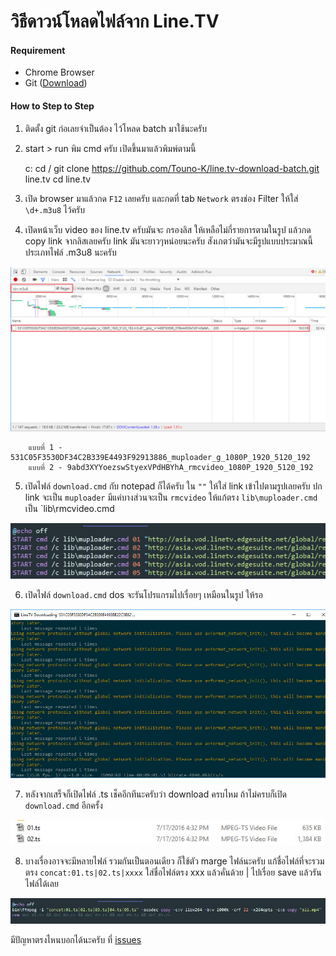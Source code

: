 # **วิธีดาวน์โหลดไฟล์จาก Line.TV**

#### **Requirement**
- Chrome Browser
- Git ([Download](https://git-scm.com/download/win))


#### **How to Step to Step**
  1. ติดตั้ง git ก่อเลยจำเป็นต้อง ไว้โหลด batch มาใช้นะครับ
  2. start > run พิม cmd ครับ เปิดขึ้นมาแล้วพิมพ์ตามนี้
	
		c:
		cd /
		git clone https://github.com/Touno-K/line.tv-download-batch.git line.tv
		cd line.tv
	 
  3. เปิด browser มาแล้วกด `F12` เลยครับ และกดที่ tab `Network` ตรงช่อง Filter ให้ใส่ `\d+.m3u8` ไว้ครับ
  4. เปิดหน้าเว็บ video ของ line.tv ครับมันจะ กรองลิส ให้เหลือไม่กี่รายการตามในรูป แล้วกด copy link จากลิสเลยครับ link มันจะยาวๆหน่อยนะครับ สังเกตว่ามันจะมีรูปแบบประมาณนี้ ประเภทไฟล์ .m3u8 นะครับ

  ![Step 1][step1]

		แบบที่ 1 - 531C05F3530DF34C2B339E4493F92913886_muploader_g_1080P_1920_5120_192
		แบบที่ 2 - 9abd3XYYoezswStyexVPdHBYhA_rmcvideo_1080P_1920_5120_192

  5. เปิดไฟล์ `download.cmd`  กับ notepad ก็ได้ครับ ใน `""`  ให้ใส่ link เข้าไปตามรูปเลยครับ ปก link จะเป็น `muploader` มีแค่บางส่วนจะเป็น `rmcvideo` ให้แก้ตรง `lib\muploader.cmd` เป็น `lib\rmcvideo.cmd

  ![Step 2][step2]

  6. เปิดไฟล์  `download.cmd`  dos จะรันโปรแกรมไปเรื่อยๆ เหมือนในรูป ให้รอ

  ![Step 3][step3]

  7. หลังจากเสร็จก็เปิดไฟล์ .ts เช็คอีกทีนะครับว่า download ครบไหม ถ้าไม่ครบก็เปิด  `download.cmd`  อีกครั้ง

  ![Step 4][step4]

  8. บางเรื่องอาจจะมีหลายไฟล์ รวมกันเป็นตอนเดียว ก็ใช้ตัว marge ไฟล์นะครับ แก้ชื่อไฟล์ที่จะรวมตรง `concat:01.ts|02.ts|xxxx`  ใส่ชื่อไฟล์ตรง xxx แล้วคั่นด้วย | ไปเรื่อย save แล้วรันไฟล์ได้เลย

  ![Step 5][step5]


มีปัญหาตรงไหนบอกได้นะครับ ที่ [issues](https://github.com/Touno-K/line.tv-download-batch/issues)


[step1]: https://raw.githubusercontent.com/Touno-K/line.tv-download-batch/master/how-to/step-1.jpg
[step2]: https://raw.githubusercontent.com/Touno-K/line.tv-download-batch/master/how-to/step-2.jpg
[step3]: https://raw.githubusercontent.com/Touno-K/line.tv-download-batch/master/how-to/step-3.jpg
[step4]: https://raw.githubusercontent.com/Touno-K/line.tv-download-batch/master/how-to/step-4.jpg
[step5]: https://raw.githubusercontent.com/Touno-K/line.tv-download-batch/master/how-to/step-5.jpg

